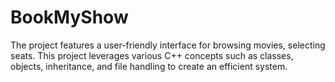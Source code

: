 # BookMyShow
The project features a user-friendly interface for browsing movies, selecting seats. This project leverages various C++ concepts such as classes, objects, inheritance, and file handling to create an efficient system. 
